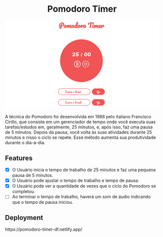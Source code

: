 <h1 align="center">Pomodoro Timer</h1>

<img align="center" src="https://github.com/danielfilh0/pomodoro-timer/blob/master/img/screenshot.PNG">

<p>A técnica do Pomodoro foi desenvolvida em 1988 pelo italiano Francisco Cirillo, que consiste em um gerenciador de tempo onde você executa suas tarefas/estudos
em, geralmente, 25 minutos, e, após isso, faz uma pausa de 5 minutos. Depois da pausa, você volta às suas atividades durante 25 minutos e nisso o ciclo se repete.
Esse método aumenta sua produtividade durante o dia-a-dia.</p>

<h2>Features</h2>

- [x] O Usuário inicia o tempo de trabalho de 25 minutos e faz uma pequena pausa de 5 minutos.
- [x] O Usuário pode ajustar o tempo de trabalho e tempo de pausa.
- [x] O Usuário pode ver a quantidade de vezes que o ciclo do Pomodoro se completou.
- [ ] Ao terminar o tempo de trabalho, haverá um som de áudio indicando que o tempo de pausa iniciou.

<h2>Deployment</h2>
https://pomodoro-timer-df.netlify.app/
